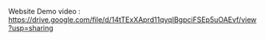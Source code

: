 Website Demo video : https://drive.google.com/file/d/14tTExXAprd11qyqIBgpciFSEp5uOAEvf/view?usp=sharing
